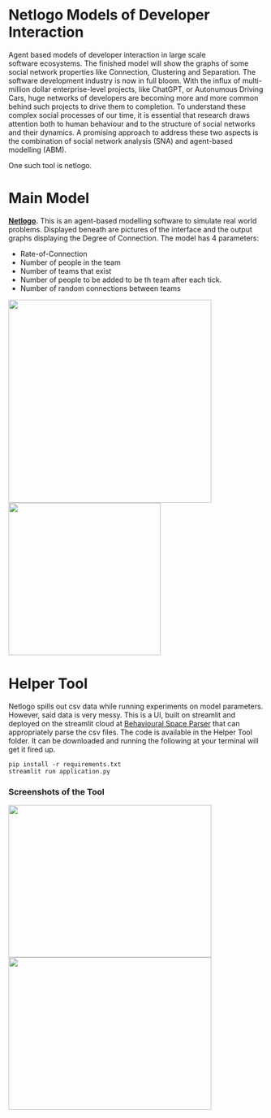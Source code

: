 # Netlogo Models of Developer Interaction
Agent based models of developer interaction in large scale software ecosystems. The finished model will show the graphs of some social network properties like Connection, Clustering and Separation. The software development industry is now in full bloom. With the influx of multi-million dollar enterprise-level projects, like ChatGPT, or Autonumous Driving Cars, huge networks of developers are becoming more and more common behind such projects to drive them to completion. To understand these complex social processes of our time, it is essential that research draws attention both to human behaviour and to the structure of social networks and their dynamics. A promising approach to address these two aspects is the combination of social network analysis (SNA) and agent-based modelling (ABM).

One such tool is netlogo.

# Main Model

**[Netlogo](https://ccl.northwestern.edu/netlogo/download.shtml).** This is an agent-based modelling software to simulate real world problems. Displayed beneath are pictures of the interface and the output graphs displaying the Degree of Connection. The model has 4 parameters:
* Rate-of-Connection
* Number of people in the team
* Number of teams that exist
* Number of people to be added to be th team after each tick.
* Number of random connections between teams

<p>
<img src="https://github.com/SOUMEE2000/Netlogo-Models-of-Developer-Interaction/blob/main/Images/Interface.png?raw=true" height = "400">
<img src="https://github.com/SOUMEE2000/Netlogo-Models-of-Developer-Interaction/blob/main/Images/Graph-of-Connection.jpg?raw=true" height = "300">
</p>

# Helper Tool
Netlogo spills out csv data while running experiments on model parameters. However, said data is very messy. This is a UI, built on streamlit and deployed on the streamlit cloud at [Behavioural Space Parser](https://soumee2000-netlogo-models-of-deve-helper-toolapplication-0d427y.streamlit.app/) that can appropriately parse the csv files. The code is available in the Helper Tool folder. It can be downloaded and running the following at your terminal will get it fired up.
```
pip install -r requirements.txt
streamlit run application.py
```
### Screenshots of the Tool
<p>
<img src="https://github.com/SOUMEE2000/Netlogo-Models-of-Developer-Interaction/blob/main/Images/Interface_Helper.png?raw=true" height = "300" width = "400">
<img src="https://github.com/SOUMEE2000/Netlogo-Models-of-Developer-Interaction/blob/main/Images/Output_Helper.png?raw=true" height = "300" width="400">
</p>
